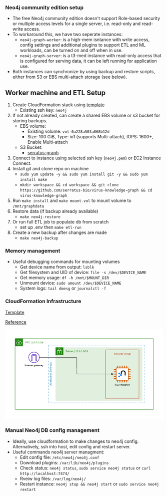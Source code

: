 ### Neo4j community edition setup

- The free Neo4j community edition doesn't support Role-based security or multiple access levels for a single server, i.e. read-only and read-write access.
- To workaround this, we have two seperate instances:
  - `neo4j-graph-worker`: is a high-mem isntance with write access, config settings and additional plugins to support ETL and ML workloads, can be turned on and off when in use.
  - `neo4j-graph-server`: is a t3-med instance with read-only access that is configured for serving data, it can be left running for application use.
- Both instances can synchronize by using backup and restore scripts, either from S3 or EBS multi-attach storage (see below).

## Worker machine and ETL Setup

1. Create CloudFormation stack using [template](./cloudformation/neo4j-community.template.yaml)
   - Existing ssh key: `neo4j`
1. If not already created, can create a shared EBS volume or s3 bucket for storing backups. 
   - EBS volume: 
      - Existing volume: `vol-0a228a503a868b12d`
      - Size: 100 GiB, Type: io1 (supports Multi-attach), IOPS: 1600+, Enable Multi-attach
   - S3 Bucket:
      - [serratus-graph](https://us-east-1.console.aws.amazon.com/s3/buckets/serratus-graph?region=us-east-1&bucketType=general&prefix=neo4j-backups/&showversions=false)
1. Connect to instance using selected ssh key (`neo4j.pem`) or EC2 Instance Connect.
1. Install git and clone repo on machine
   - `sudo yum update -y && sudo yum install git -y && sudo yum install make`
   - `mkdir workspace && cd workspace && git clone https://github.com/serratus-bio/virus-knowledge-graph && cd virus-knowledge-graph`
1. Run `make install` and `make mount-vol` to mount volume to `/mnt/graphdata`
1. Restore data (if backup already available) 
   - `make neo4j-restore`
1. Or run full ETL job to populate db from scratch
   - set up .env then `make etl-run`
1. Create a new backup after changes are made
   - `make neo4j-backup`

### Memory management

- Useful debugging commands for mounting volumes
  - Get device name from output: `lsblk`
  - Get filesystem and UID of device: `file -s /dev/$DEVICE_NAME`
  - Get memory usage: `df -h /mnt/$MOUNT_DIR`
  - Unmount device: `sudo umount /dev/$DEVICE_NAME`
  - System logs: `tail dmesg` or `journalctl -f`

### CloudFormation Infrastructure

[Template](./cloudformation/neo4j-community.template.yaml)

[Reference](https://github.com/neo4j-partners/amazon-cloud-formation-neo4j)

![DB node stack](./cloudformation/aws-community.png)


### Manual Neo4j DB config management

- Ideally, use cloudformation to make changes to neo4j config. Alternatively, ssh into host, edit config and restart server.
- Useful commands neo4j server managment:
  - Edit config file: `/etc/neo4j/neo4j.conf`
  - Download plugins: `/var/lib/neo4j/plugins`
  - Check status: `neo4j status`, `sudo service neo4j status` or `curl http://localhost:7474/`
  - Rveiw log files: `/var/log/neo4j/`
  - Restart instance: `neo4j stop && neo4j start` or `sudo service neo4j restart`
